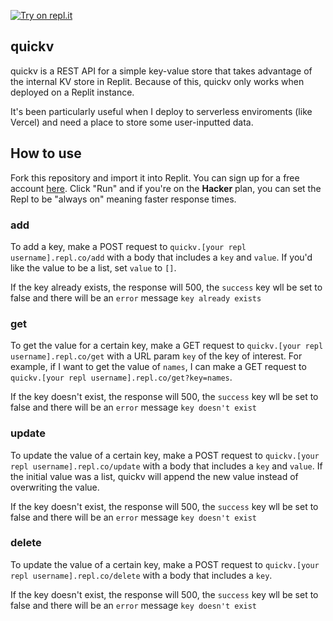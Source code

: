 [![Try on repl.it](https://repl-badge.jajoosam.repl.co/try.png)](https://repl.it/@abuqader/quickv-demo)


quickv
----
quickv is a REST API for a simple key-value store that takes advantage of the internal KV store in Replit. Because of this, quickv only works when deployed on a Replit instance.

It's been particularly useful when I deploy to serverless enviroments (like Vercel) and need a place to store some user-inputted data. 

## How to use 
Fork this repository and import it into Replit. You can sign up for a free account [here](https://replit.com/~). Click "Run" and if you're on the __Hacker__ plan, you can set the Repl to be "always on" meaning faster response times. 

### add
To add a key, make a POST request to `quickv.[your repl username].repl.co/add` with a body that includes a `key` and `value`. If you'd like the value to be a list, set `value` to `[]`. 

If the key already exists, the response will 500, the `success` key wll be set to false and there will be an `error` message `key already exists` 

### get
To get the value for a certain key, make a GET request to `quickv.[your repl username].repl.co/get` with a URL param `key` of the key of interest. For example, if I want to get the value of `names`, I can make a GET request to `quickv.[your repl username].repl.co/get?key=names`. 

If the key doesn't exist, the response will 500, the `success` key wll be set to false and there will be an `error` message `key doesn't exist` 

### update 
To update the value of a certain key, make a POST request to `quickv.[your repl username].repl.co/update` with a body that includes a `key` and `value`. If the initial value was a list, quickv will append the new value instead of overwriting the value. 

If the key doesn't exist, the response will 500, the `success` key wll be set to false and there will be an `error` message `key doesn't exist` 

### delete 
To update the value of a certain key, make a POST request to `quickv.[your repl username].repl.co/delete` with a body that includes a `key`. 

If the key doesn't exist, the response will 500, the `success` key wll be set to false and there will be an `error` message `key doesn't exist` 
